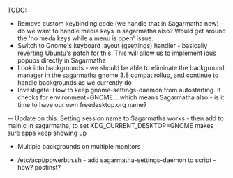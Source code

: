 TODO:

- Remove custom keybinding code (we handle that in Sagarmatha now) - do we want to handle media keys in sagarmatha also?  Would get around the 'no meda keys while a menu is open' issue.
- Switch to Gnome's keyboard layout (gsettings) handler - basically reverting Ubuntu's patch for this.  This will allow us to implement ibus popups directly in Sagarmatha
- Look into backgrounds - we should be able to eliminate the background manager in the sagarmatha gnome 3.8 compat rollup, and continue to handle backgrounds as we currently do
- Investigate:  How to keep gnome-settings-daemon from autostarting.  It checks for environment=GNOME... which means Sagarmatha also - is it time to have our own freedesktop.org name?

--  Update on this:  Setting session name to Sagarmatha works - then add to main.c in sagarmatha, to set XDG_CURRENT_DESKTOP=GNOME makes sure apps keep showing up

- Multiple backgrounds on multiple monitors

- /etc/acpi/powerbtn.sh   - add sagarmatha-settings-daemon to script - how?  postinst?
